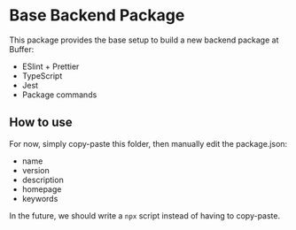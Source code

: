 # Base Backend Package

This package provides the base setup to build a new backend package at Buffer:
- ESlint + Prettier
- TypeScript
- Jest
- Package commands

## How to use

For now, simply copy-paste this folder, then manually edit the package.json:
- name
- version
- description
- homepage
- keywords

In the future, we should write a `npx` script instead of having to copy-paste.